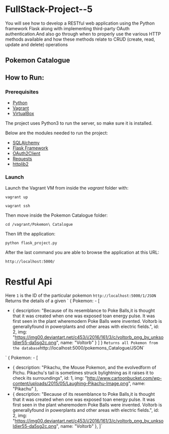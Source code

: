 # FullStack-Project--5
You will see how to develop a RESTful web application using the Python framework Flask along with implementing third-party OAuth authentication.And also go through when to properly use the various HTTP methods available and how these methods relate to CRUD (create, read, update and delete) operations

## Pokemon Catalogue

## How to Run:

### Prerequisites

- [Python ](https://www.python.org/)  
- [Vagrant](https://www.vagrantup.com/)
- [VirtualBox](https://www.virtualbox.org/)

The project uses Python3 to run the server, so make sure it is installed.

Below are the modules needed to run the project:

* [SQLAlchemy](https://www.sqlalchemy.org/)
* [Flask Framework](http://flask.pocoo.org/docs/0.12/)
* [OAuth2Client](https://github.com/google/oauth2client)
* [Requests](http://docs.python-requests.org/en/master/)
* [httplib2](https://github.com/httplib2/httplib2)

### Launch

Launch the Vagrant VM from inside the *vagrant* folder with:

`vagrant up`

`vagrant ssh`

Then move inside the Pokemon Catalogue folder:

`cd /vagrant/Pokemon\ Catalogue`

Then lift the application:

`python flask_project.py`

After the last command you are able to browse the application at this URL:

`http://localhost:5000/`

# Restful Api

Here `1` is the ID of the particular pokemon
`http://localhost:5000/1/JSON`
Returns the details of a given <id>
`
{
Pokemon: - [
- {
description: "Because of its resemblance to Poke Balls,it is thought that it was created when one was exposed toan energy pulse. It was first seen in the plant wheremodern Poke Balls were invented. Voltorb is generallyfound in powerplants and other areas with electric fields.",
id: 2,
img: "https://img00.deviantart.net/c453/i/2016/161/3/c/voltorb_png_by_unksoldier55-da5sg2c.png",
name: "Voltorb"
}
]
}
`
Returns all Pokemon from the database
`http://localhost:5000/pokemons_Catalogue/JSON`

`
{
Pokemon: - [
- {
description: "Pikachu, the Mouse Pokemon, and the evolvedform of Pichu. Pikachu's tail is sometimes struck bylightning as it raises it to check its surroundings",
id: 1,
img: "http://www.cartoonbucket.com/wp-content/uploads/2015/05/Laughing-Pikachu-Image.png",
name: "Pikachu"
},
- {
description: "Because of its resemblance to Poke Balls,it is thought that it was created when one was exposed toan energy pulse. It was first seen in the plant wheremodern Poke Balls were invented. Voltorb is generallyfound in powerplants and other areas with electric fields.",
id: 2,
img: "https://img00.deviantart.net/c453/i/2016/161/3/c/voltorb_png_by_unksoldier55-da5sg2c.png",
name: "Voltorb"
},
]`
